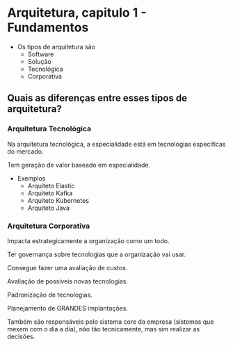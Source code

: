 # Arquitetura, capitulo 1 - Fundamentos

- Os tipos de arquitetura são
  - Software
  - Solução
  - Tecnológica
  - Corporativa

## Quais as diferenças entre esses tipos de arquitetura?

### Arquitetura Tecnológica

Na arquitetura tecnológica, a especialidade está em tecnologias especificas do mercado.

Tem geração de valor baseado em especialidade.

- Exemplos
  - Arquiteto Elastic
  - Arquiteto Kafka
  - Arquiteto Kubernetes
  - Arquiteto Java

### Arquitetura Corporativa

Impacta estrategicamente a organização como um todo.

Ter governança sobre tecnologias que a organização vai usar.

Consegue fazer uma avaliação de custos.

Avaliação de possíveis novas tecnologias.

Padronização de tecnologias.

Planejamento de GRANDES implantações.

Também são responsáveis pelo sistema core da empresa (sistemas que mexem com o dia a dia), não tão tecnicamente, mas sim realizar as decisões.